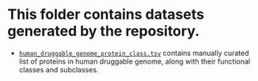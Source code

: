 # This folder contains datasets generated by the repository.

+ [`human_druggable_genome_protein_class.tsv`](human_druggable_genome_protein_class.tsv) contains manually curated list of proteins in human druggable genome, along with their functional classes and subclasses.
